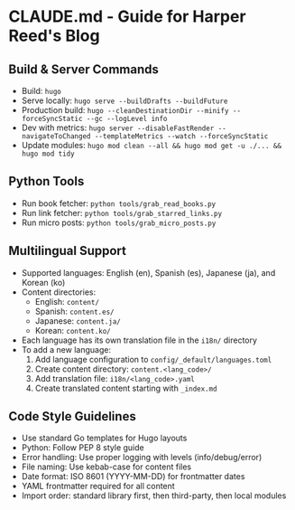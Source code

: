 # CLAUDE.md - Guide for Harper Reed's Blog

## Build & Server Commands
- Build: `hugo`
- Serve locally: `hugo serve --buildDrafts --buildFuture` 
- Production build: `hugo --cleanDestinationDir --minify --forceSyncStatic --gc --logLevel info`
- Dev with metrics: `hugo server --disableFastRender --navigateToChanged --templateMetrics --watch --forceSyncStatic`
- Update modules: `hugo mod clean --all && hugo mod get -u ./... && hugo mod tidy`

## Python Tools
- Run book fetcher: `python tools/grab_read_books.py`
- Run link fetcher: `python tools/grab_starred_links.py`
- Run micro posts: `python tools/grab_micro_posts.py`

## Multilingual Support
- Supported languages: English (en), Spanish (es), Japanese (ja), and Korean (ko)
- Content directories:
  - English: `content/`
  - Spanish: `content.es/`
  - Japanese: `content.ja/`
  - Korean: `content.ko/`
- Each language has its own translation file in the `i18n/` directory
- To add a new language:
  1. Add language configuration to `config/_default/languages.toml`
  2. Create content directory: `content.<lang_code>/`
  3. Add translation file: `i18n/<lang_code>.yaml`
  4. Create translated content starting with `_index.md`

## Code Style Guidelines
- Use standard Go templates for Hugo layouts
- Python: Follow PEP 8 style guide
- Error handling: Use proper logging with levels (info/debug/error)
- File naming: Use kebab-case for content files 
- Date format: ISO 8601 (YYYY-MM-DD) for frontmatter dates
- YAML frontmatter required for all content
- Import order: standard library first, then third-party, then local modules